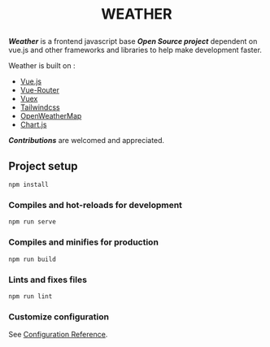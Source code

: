 # <p align="center">WEATHER</p>
_******Weather******_ is a frontend javascript base _**Open Source project**_ dependent on vue.js and other frameworks and libraries to help make development faster.

Weather is built on :
- [Vue.js](https://vuejs.org/)
- [Vue-Router](https://https://router.vuejs.org/)
- [Vuex](https://vuex.vuejs.org/)         
- [Tailwindcss](https://tailwindcss.com/)
- [OpenWeatherMap](https://openweathermap.org)
- [Chart.js](https://www.chartjs.org)

_****Contributions****_ are welcomed and appreciated.

## Project setup
```
npm install
```

### Compiles and hot-reloads for development
```
npm run serve
```

### Compiles and minifies for production
```
npm run build
```

### Lints and fixes files
```
npm run lint
```

### Customize configuration
See [Configuration Reference](https://cli.vuejs.org/config/).
